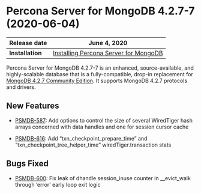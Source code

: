 # Percona Server for MongoDB 4.2.7-7 (2020-06-04)

| Release date | June 4, 2020  |
|------------- | ---------------|
| **Installation** | [Installing Percona Server for MongoDB](../install/index.md)|



Percona Server for MongoDB 4.2.7-7 is an enhanced, source-available, and highly-scalable database that is a
fully-compatible, drop-in replacement for [MongoDB 4.2.7 Community Edition](https://docs.mongodb.com/manual/release-notes/4.2/#may-26-2020).
It supports MongoDB 4.2.7 protocols and drivers.

## New Features


* [PSMDB-587](https://jira.percona.com/browse/PSMDB-587): Add options to control the size of several WiredTiger hash arrays concerned with data handles and one for session cursor cache

* [PSMDB-616](https://jira.percona.com/browse/PSMDB-616): Add “txn_checkpoint_prepare_time” and “txn_checkpoint_tree_helper_time” wiredTiger.transaction stats

## Bugs Fixed


* [PSMDB-600](https://jira.percona.com/browse/PSMDB-600): Fix leak of dhandle session_inuse counter in __evict_walk through ‘error’ early loop exit logic
